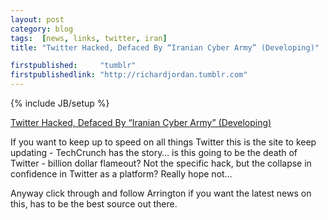 ```yaml
---
layout: post
category: blog
tags:  [news, links, twitter, iran]
title: "Twitter Hacked, Defaced By “Iranian Cyber Army” (Developing)"

firstpublished:     "tumblr"
firstpublishedlink: "http://richardjordan.tumblr.com"
---
```

{% include JB/setup %}

[Twitter Hacked, Defaced By “Iranian Cyber Army” (Developing)](http://techcrunch.com/2009/12/17/twitter-reportedly-hacked-by-iranian-cyber-army/)

If you want to keep up to speed on all things Twitter this is the site to keep updating - TechCrunch has the story…  is this going to be the death of Twitter - billion dollar flameout?  Not the specific hack, but the collapse in confidence in Twitter as a platform?  Really hope not…

Anyway click through and follow Arrington if you want the latest news on this, has to be the best source out there.
